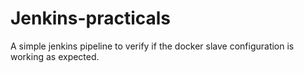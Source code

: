 # Jenkins-practicals
A simple jenkins pipeline to verify if the docker slave configuration is working as expected.
